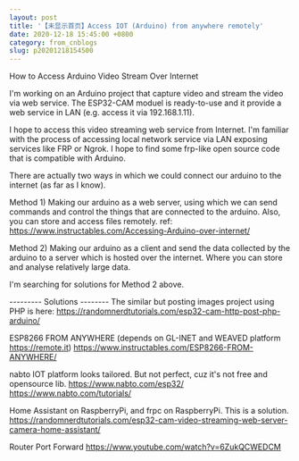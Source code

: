 ```yaml
---
layout: post
title: '【未显示首页】Access IOT (Arduino) from anywhere remotely'
date: 2020-12-18 15:45:00 +0800
category: from_cnblogs
slug: p20201218154500
---
```

How to Access Arduino Video Stream Over Internet

I'm working on an Arduino project that capture video and stream the video via web service.
The ESP32-CAM moduel is ready-to-use and it provide a web service in LAN (e.g. access it via 192.168.1.11).

I hope to access this video streaming web service from Internet. I'm familiar with the process of accessing local network service via LAN exposing services like FRP or Ngrok. I hope to find some frp-like open source code that is compatible with Arduino.

There are actually two ways in which we could connect our arduino to the internet (as far as I know).

Method 1) Making our arduino as a web server, using which we can send commands and control the things that are connected to the arduino. Also, you can store and access files remotely.
ref: https://www.instructables.com/Accessing-Arduino-over-internet/

Method 2) Making our arduino as a client and send the data collected by the arduino to a server which is hosted over the internet. Where you can store and analyse relatively large data.

I'm searching for solutions for Method 2 above.

--------- Solutions --------
The similar but posting images project using PHP is here:
https://randomnerdtutorials.com/esp32-cam-http-post-php-arduino/


ESP8266 FROM ANYWHERE (depends on GL-INET and WEAVED platform https://remote.it)
https://www.instructables.com/ESP8266-FROM-ANYWHERE/


nabto IOT platform looks tailored. But not perfect, cuz it's not free and opensource lib.
https://www.nabto.com/esp32/
https://www.nabto.com/tutorials/


Home Assistant on RaspberryPi, and frpc on RaspberryPi. This is a solution.
https://randomnerdtutorials.com/esp32-cam-video-streaming-web-server-camera-home-assistant/

Router Port Forward
https://www.youtube.com/watch?v=6ZukQCWEDCM